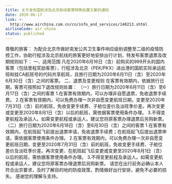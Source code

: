 ```yaml
---
title: 关于发布国航涉及北京航线客票特殊处置方案的通知
date: 2020-06-17
link: >-
  http://www.airchina.com.cn/cn/info_and_services/140213.shtml
airlineCode: air_china
status: published
---
```

尊敬的旅客： 为配合北京市做好突发公共卫生事件响应级别调整至二级的疫情防控工作，协助行程涉及北京航线的旅客更好地安排出行计划，特发布客票退票及改期规则如下： 一、适用范围 凡在2020年6月16日（含）前购买的999开头的国内客票（包括里程奖励客票），行程涉及北京（PEK/PKX）进出港的国航实际承运航班和挂CA航班号的代码共享航班，且旅行日期为2020年6月11日（含）至2020年6月30日（含）之间的客票。 二、退票及变更规则 在客票有效期内，依据旅行日期，客票可按照如下退改规则处置： （一）旅行日期为2020年6月11日（含）至6月17日（含）之间的客票 1.在客票有效期内，可以办理非自愿退票，免收退票手续费。 2.在客票有效期内，可以免费办理一次非自愿变更航班日期，变更至2020年7月31日（含）前的航班，免收变更手续费、子舱位差价及淡旺季价差。再次变更或变更至2020年8月1日（含）以后的航班，需依据客票使用条件办理。 3.不得变更航程及承运人。如需变更航程或承运人，建议您将原客票办理退票后另购新票。 （二）旅行日期为2020年6月18日（含）至6月30日（含）之间的客票 1.在客票有效期内，在航班起飞前提出退票申请，免收退票手续费；在航班起飞后提出退票申请，需依据客票使用条件办理。 2.在客票有效期内，可以免费办理一次非自愿变更航班日期，变更至2020年7月31日（含）前的航班，免收变更手续费、子舱位差价及淡旺季价差。再次变更、在航班起飞后变更或变更至2020年8月1日（含）以后的航班，需依据客票使用条件办理。 3.不得变更航程及承运人。如需变更航程或承运人，建议您将原客票办理退票后另购新票。   请您在出行前务必确认本人符合出京要求，及时了解目的地的防疫政策，酌情做好出行安排，避免不必要的损失。 感谢您的理解与支持。 
